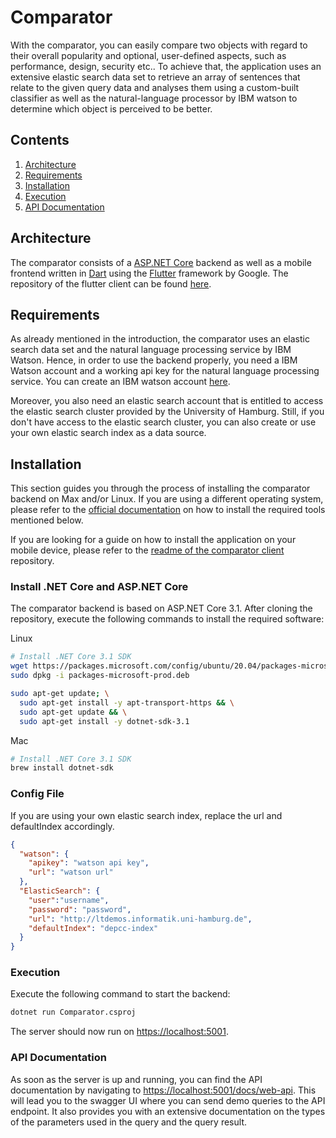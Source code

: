 # Comparator

With the comparator, you can easily compare two objects with regard to their overall popularity and optional, 
user-defined aspects, such as performance, design, security etc.. 
To achieve that, the application uses an extensive elastic search data set to retrieve an array of sentences
that relate to the given query data and analyses them using a custom-built classifier as well as the 
natural-language processor by IBM watson to determine which object is perceived to be better.

## Contents

1. [Architecture](#architecture)
2. [Requirements](#requirements)
3. [Installation](#installation)
4. [Execution](#execution)
5. [API Documentation](#api-documentation)

## Architecture
The comparator consists of a [ASP.NET Core](https://docs.microsoft.com/en-us/aspnet/core/?view=aspnetcore-3.1) backend as well as a mobile frontend written in [Dart](https://dart.dev) using the
[Flutter](https://flutter.dev) framework by Google. The repository of the flutter client can be found [here](https://github.com/P1NHE4D/ComparatorClient).

## Requirements
As already mentioned in the introduction, the comparator uses an elastic search data set and the natural language processing service
by IBM Watson. Hence, in order to use the backend properly, you need a IBM Watson account and a working api key for the 
natural language processing service. You can create an IBM watson account [here](https://developer.ibm.com).

Moreover, you also need an elastic search account that is entitled to access the elastic search cluster provided by the University of Hamburg.
Still, if you don't have access to the elastic search cluster, you can also create or use your own elastic search index as a data source.

## Installation
This section guides you through the process of installing the comparator backend on Max and/or Linux. If you are using a different operating
system, please refer to the [official documentation](https://docs.microsoft.com/en-us/dotnet/core/install/) on how to install the required tools mentioned below.

If you are looking for a guide on how to install the application on your mobile device, please refer to the [readme of the comparator client](https://github.com/P1NHE4D/ComparatorClient) 
repository.

### Install .NET Core and ASP.NET Core
The comparator backend is based on ASP.NET Core 3.1. After cloning the repository, execute the following commands
to install the required software:

Linux
```bash
# Install .NET Core 3.1 SDK
wget https://packages.microsoft.com/config/ubuntu/20.04/packages-microsoft-prod.deb -O packages-microsoft-prod.deb
sudo dpkg -i packages-microsoft-prod.deb

sudo apt-get update; \
  sudo apt-get install -y apt-transport-https && \
  sudo apt-get update && \
  sudo apt-get install -y dotnet-sdk-3.1
```

Mac
```bash
# Install .NET Core 3.1 SDK
brew install dotnet-sdk
```

### Config File
If you are using your own elastic search index, replace the url and defaultIndex accordingly.
```json
{
  "watson": {
    "apikey": "watson api key",
    "url": "watson url"
  },
  "ElasticSearch": {
    "user":"username",
    "password": "password",
    "url": "http://ltdemos.informatik.uni-hamburg.de",
    "defaultIndex": "depcc-index"
  }
}
```

### Execution
Execute the following command to start the backend:
```bash
dotnet run Comparator.csproj
```

The server should now run on [https://localhost:5001](https://localhost:5001).

### API Documentation
As soon as the server is up and running, you can find the API documentation by
navigating to [https://localhost:5001/docs/web-api](https://localhost:5001/docs/web-api). This will lead you to the
swagger UI where you can send demo queries to the API endpoint. It also provides
you with an extensive documentation on the types of the parameters used in the
query and the query result.